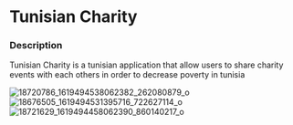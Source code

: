 # Tunisian Charity
### Description

Tunisian Charity is a tunisian application that allow users to share charity events with each others in order to decrease poverty in tunisia




![18720786_1619494538062382_262080879_o](https://cloud.githubusercontent.com/assets/22856303/26385043/4d7ca016-403d-11e7-9829-9db4de902f14.png)
![18676505_1619494531395716_722627114_o](https://cloud.githubusercontent.com/assets/22856303/26385044/4d9807ac-403d-11e7-885f-11e8bc1cf433.png)
![18721629_1619494458062390_860140217_o](https://cloud.githubusercontent.com/assets/22856303/26385045/4da422e4-403d-11e7-8fa9-94d5cb985394.png)
